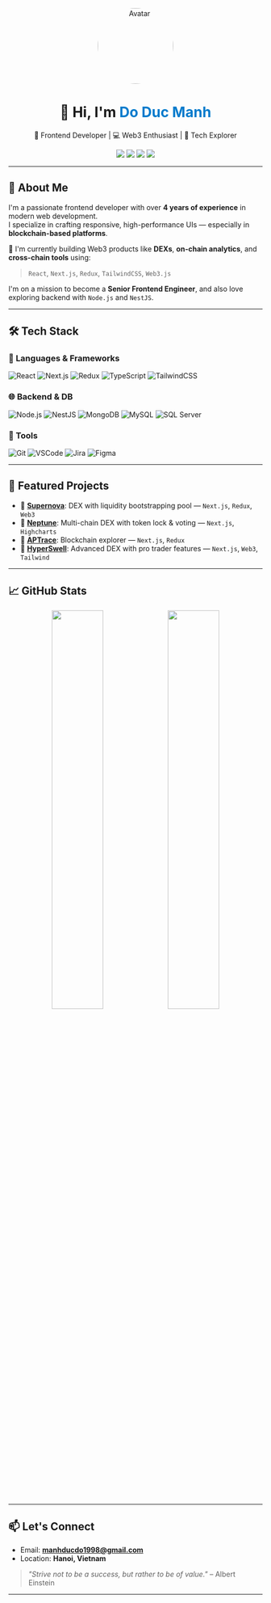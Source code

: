 <!-- GitHub Profile README -->

<p align="center">
  <img src="https://avatars.githubusercontent.com/u/62376726?s=96&v=4" width="150" style="border-radius: 50%" alt="Avatar" />
</p>

<h1 align="center">👋 Hi, I'm <span style="color:#007acc">Do Duc Manh</span></h1>

<p align="center">
  🚀 Frontend Developer | 💻 Web3 Enthusiast | 🎯 Tech Explorer
</p>

<p align="center">
  <a href="mailto:manhducdo1998@gmail.com"><img src="https://img.shields.io/badge/Email-DarkGreen?style=flat&logo=gmail&logoColor=white"/></a>
  <a href="https://xena.finance" target="_blank"><img src="https://img.shields.io/badge/Xena.Finance-Website-blue?style=flat-square&logo=web"></a>
  <a href="https://app.nep.finance" target="_blank"><img src="https://img.shields.io/badge/Nep.Finance-DeFi-orange?style=flat-square&logo=ethereum"></a>
  <a href="https://alpha.aptrace.xyz" target="_blank"><img src="https://img.shields.io/badge/APTrace-Explorer-yellow?style=flat-square&logo=blockchaindotcom"></a>
</p>

---

## 🧠 About Me

I'm a passionate frontend developer with over **4 years of experience** in modern web development.  
I specialize in crafting responsive, high-performance UIs — especially in **blockchain-based platforms**.

💼 I'm currently building Web3 products like **DEXs**, **on-chain analytics**, and **cross-chain tools** using:

> `React`, `Next.js`, `Redux`, `TailwindCSS`, `Web3.js`

I'm on a mission to become a **Senior Frontend Engineer**, and also love exploring backend with `Node.js` and `NestJS`.

---

## 🛠 Tech Stack

### 🔧 Languages & Frameworks

![React](https://img.shields.io/badge/-React-61DAFB?logo=react&logoColor=white&style=flat)
![Next.js](https://img.shields.io/badge/-Next.js-000000?logo=nextdotjs&style=flat)
![Redux](https://img.shields.io/badge/-Redux-764abc?logo=redux&style=flat)
![TypeScript](https://img.shields.io/badge/-TypeScript-3178c6?logo=typescript&style=flat)
![TailwindCSS](https://img.shields.io/badge/-TailwindCSS-38bdf8?logo=tailwindcss&style=flat)

### 🌐 Backend & DB

![Node.js](https://img.shields.io/badge/-Node.js-339933?logo=node.js&style=flat)
![NestJS](https://img.shields.io/badge/-NestJS-ea2845?logo=nestjs&style=flat)
![MongoDB](https://img.shields.io/badge/-MongoDB-47A248?logo=mongodb&style=flat)
![MySQL](https://img.shields.io/badge/-MySQL-00758F?logo=mysql&style=flat)
![SQL Server](https://img.shields.io/badge/-SQL%20Server-CC2927?logo=microsoft-sql-server&style=flat)

### 🧰 Tools

![Git](https://img.shields.io/badge/-Git-F05032?logo=git&style=flat)
![VSCode](https://img.shields.io/badge/-VS%20Code-007ACC?logo=visual-studio-code&style=flat)
![Jira](https://img.shields.io/badge/-Jira-0052CC?logo=jira&style=flat)
![Figma](https://img.shields.io/badge/-Figma-F24E1E?logo=figma&style=flat)

---

## 🚀 Featured Projects

- 🔗 [**Supernova**](https://xena.finance): DEX with liquidity bootstrapping pool — `Next.js`, `Redux`, `Web3`
- 🔗 [**Neptune**](https://app.nep.finance): Multi-chain DEX with token lock & voting — `Next.js`, `Highcharts`
- 🔗 [**APTrace**](https://alpha.aptrace.xyz): Blockchain explorer — `Next.js`, `Redux`
- 🔗 [**HyperSwell**](https://app.hyperswell.xyz): Advanced DEX with pro trader features — `Next.js`, `Web3`, `Tailwind`

---

## 📈 GitHub Stats

<p align="center">
  <img src="https://github-readme-stats.vercel.app/api?username=manhducdo&show_icons=true&theme=radical" width="45%"/>
  <img src="https://github-readme-stats.vercel.app/api/top-langs/?username=manhducdo&layout=compact&theme=radical" width="45%"/>
</p>

---

## 📫 Let's Connect

- Email: **manhducdo1998@gmail.com**
- Location: **Hanoi, Vietnam**

> *"Strive not to be a success, but rather to be of value."* – Albert Einstein

---

